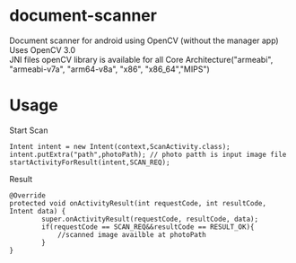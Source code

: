# document-scanner
Document scanner for android using OpenCV (without the manager app)<br/>
Uses OpenCV 3.0<br/>
JNI files openCV library is available for all Core Architecture("armeabi", "armeabi-v7a", "arm64-v8a", "x86", "x86_64","MIPS")

# Usage
Start Scan
```
Intent intent = new Intent(context,ScanActivity.class);
intent.putExtra("path",photoPath); // photo patth is input image file
startActivityForResult(intent,SCAN_REQ);
```
Result
```
@Override
protected void onActivityResult(int requestCode, int resultCode, Intent data) {
        super.onActivityResult(requestCode, resultCode, data);
        if(requestCode == SCAN_REQ&&resultCode == RESULT_OK){
            //scanned image availble at photoPath
        }
}
